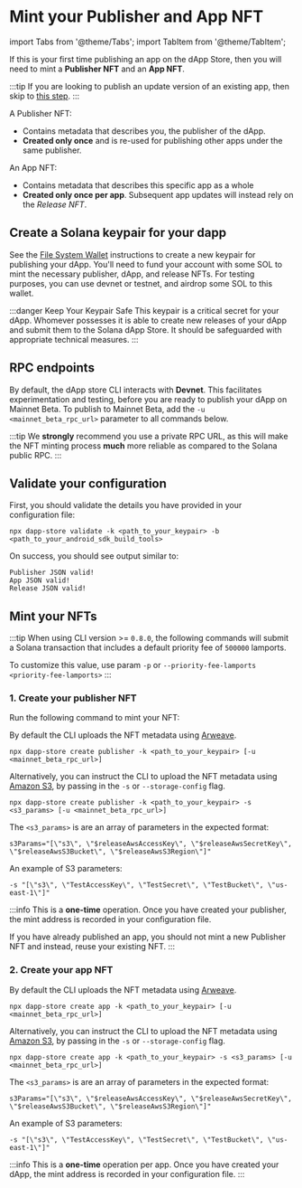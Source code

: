 # Mint your Publisher and App NFT

import Tabs from '@theme/Tabs';
import TabItem from '@theme/TabItem';

If this is your first time publishing an app on the dApp Store, then you will need to mint a **Publisher NFT** and an **App NFT**.

:::tip
If you are looking to publish an update version of an existing app, then skip to [this step](/dapp-publishing/publishing-updates).
:::

A Publisher NFT:

- Contains metadata that describes you, the publisher of the dApp.
- **Created only once** and is re-used for publishing other apps under the same publisher.

An App NFT:

- Contains metadata that describes this specific app as a whole
- **Created only once per app**. Subsequent app updates will instead rely on the _Release NFT_.

## Create a Solana keypair for your dapp

See the [File System Wallet](https://docs.solana.com/wallet-guide/file-system-wallet) instructions to create a new keypair for publishing your dApp. You'll need to fund your account with some SOL to mint the necessary publisher, dApp, and release NFTs. For testing purposes, you can use devnet or testnet, and airdrop some SOL to this wallet.

:::danger Keep Your Keypair Safe
This keypair is a critical secret for your dApp. Whomever possesses it is able to create new releases of your dApp and submit them to the Solana dApp Store. It should be safeguarded with appropriate technical measures.
:::

## RPC endpoints

By default, the dApp store CLI interacts with **Devnet**. This facilitates experimentation and testing, before you are ready to publish your dApp on Mainnet Beta. To publish to Mainnet Beta, add the `-u <mainnet_beta_rpc_url>` parameter to all commands below.

:::tip
We **strongly** recommend you use a private RPC URL, as this will make the NFT minting process **much** more reliable as compared to the Solana public RPC.
:::

## Validate your configuration

First, you should validate the details you have provided in your configuration file:

```shell
npx dapp-store validate -k <path_to_your_keypair> -b <path_to_your_android_sdk_build_tools>
```

On success, you should see output similar to:

```shell
Publisher JSON valid!
App JSON valid!
Release JSON valid!
```

## Mint your NFTs

:::tip
When using CLI version >= `0.8.0`, the following commands will submit a Solana transaction that includes a default priority fee of `500000` lamports.

To customize this value, use param `-p` or `--priority-fee-lamports <priority-fee-lamports>`
:::

### 1. Create your publisher NFT

Run the following command to mint your NFT:

<Tabs>
<TabItem value="Arweave" label="Arweave">

By default the CLI uploads the NFT metadata using [Arweave](https://www.arweave.org/).

```shell
npx dapp-store create publisher -k <path_to_your_keypair> [-u <mainnet_beta_rpc_url>]
```

</TabItem>
<TabItem value="Amazon S3" label="Amazon S3">

Alternatively, you can instruct the CLI to upload the NFT metadata using [Amazon S3](https://aws.amazon.com/s3/), by passing in
the `-s` or `--storage-config` flag.

```shell
npx dapp-store create publisher -k <path_to_your_keypair> -s <s3_params> [-u <mainnet_beta_rpc_url>]
```

The `<s3_params>` is are an array of parameters in the expected format:

```
s3Params="[\"s3\", \"$releaseAwsAccessKey\", \"$releaseAwsSecretKey\", \"$releaseAwsS3Bucket\", \"$releaseAwsS3Region\"]"
```

An example of S3 parameters:

```shell
-s "[\"s3\", \"TestAccessKey\", \"TestSecret\", \"TestBucket\", \"us-east-1\"]"
```

</TabItem>
</Tabs>

:::info
This is a **one-time** operation. Once you have created your publisher, the mint address is recorded in your configuration file.

If you have already published an app, you should not mint a new Publisher NFT and instead, reuse your existing NFT.
:::

### 2. Create your app NFT

<Tabs>
<TabItem value="Arweave" label="Arweave">

By default the CLI uploads the NFT metadata using [Arweave](https://www.arweave.org/).

```shell
npx dapp-store create app -k <path_to_your_keypair> [-u <mainnet_beta_rpc_url>]
```

</TabItem>
<TabItem value="Amazon S3" label="Amazon S3">

Alternatively, you can instruct the CLI to upload the NFT metadata using [Amazon S3](https://aws.amazon.com/s3/), by passing in
the `-s` or `--storage-config` flag.

```shell
npx dapp-store create app -k <path_to_your_keypair> -s <s3_params> [-u <mainnet_beta_rpc_url>]
```

The `<s3_params>` is are an array of parameters in the expected format:

```
s3Params="[\"s3\", \"$releaseAwsAccessKey\", \"$releaseAwsSecretKey\", \"$releaseAwsS3Bucket\", \"$releaseAwsS3Region\"]"
```

An example of S3 parameters:

```shell
-s "[\"s3\", \"TestAccessKey\", \"TestSecret\", \"TestBucket\", \"us-east-1\"]"
```

</TabItem>
</Tabs>

:::info
This is a **one-time** operation per app. Once you have created your dApp, the mint address is recorded in your configuration file.
:::
